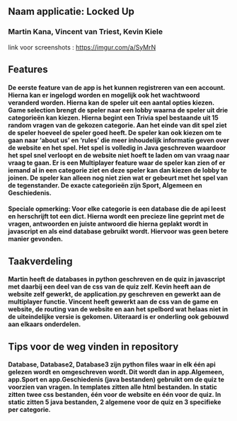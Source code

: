 ## Naam applicatie: Locked Up


### Martin Kana, Vincent van Triest, Kevin Kiele


link voor screenshots : https://imgur.com/a/SyMrN


## Features
#### De eerste feature van de app is het kunnen registreren van een account. Hierna kan er ingelogd worden en mogelijk ook het wachtwoord veranderd worden. Hierna kan de speler uit een aantal opties kiezen. Game selection brengt de speler naar een lobby waarna de speler uit drie categorieën kan kiezen. Hierna begint een Trivia spel bestaande uit 15 random vragen van de gekozen categorie. Aan het einde van dit spel ziet de speler hoeveel de speler goed heeft. De speler kan ook kiezen om te gaan naar ‘about us’ en ‘rules’ die meer inhoudelijk informatie geven over de website en het spel. Het spel is volledig in Java geschreven waardoor het spel snel verloopt en de website niet hoeft te laden om van vraag naar vraag te gaan. Er is een Multiplayer feature waar de speler kan zien of er iemand al in een categorie ziet en deze speler kan dan kiezen de lobby te joinen. De speler kan alleen nog niet zien wat er gebeurt met het spel van de tegenstander. De exacte categorieën zijn Sport, Algemeen en Geschiedenis. 
#### Speciale opmerking: Voor elke categorie is een database die de api leest en herschrijft tot een dict. Hierna wordt een precieze line geprint met de vragen, antwoorden en juiste antwoord die hierna geplakt wordt in javascript en als eind database gebruikt wordt. Hiervoor was geen betere manier gevonden. 


## Taakverdeling
#### Martin heeft de databases in python geschreven en de quiz in javascript met daarbij een deel van de css van de quiz zelf. Kevin heeft aan de website zelf gewerkt, de application.py geschreven en gewerkt aan de multiplayer functie. Vincent heeft gewerkt aan de css van de game en website, de routing van de website en aan het spelbord wat helaas niet in de uiteindelijke versie is gekomen. Uiteraard is er onderling ook gebouwd aan elkaars onderdelen.

## Tips voor de weg vinden in repository
#### Database, Database2, Database3 zijn python files waar in elk één api gelezen wordt en omgeschreven wordt. Dit wordt dan in app.Algemeen, app.Sport en app.Geschiedenis (java bestanden) gebruikt om de quiz te voorzien van vragen. In templates zitten alle html bestanden. In static zitten twee css bestanden, één voor de website en één voor de quiz. In static zitten 5 java bestanden, 2 algemene voor de quiz en 3 specifieke per categorie.